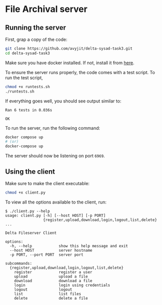 # File Archival server

## Running the server
First, grap a copy of the code:
```bash
git clone https://github.com/avyjit/delta-sysad-task3.git
cd delta-sysad-task3
```

Make sure you have docker installed. If not, install it from [here](https://docs.docker.com/engine/installation/).

To ensure the server runs properly, the code comes with a test script. To run the test script,
```bash
chmod +x runtests.sh
./runtests.sh
```

If everything goes well, you should see output similar to:
```
Ran 6 tests in 0.036s

OK
```

To run the server, run the following command:
```bash
docker compose up
# (or)
docker-compose up
```
The server should now be listening on port `6969`.

## Using the client
Make sure to make the client executable:
```bash
chmod +x client.py
```

To view all the options available to the client, run:
```
$ ./client.py --help
usage: client.py [-h] [--host HOST] [-p PORT]
                 {register,upload,download,login,logout,list,delete} ...

Delta Fileserver Client

options:
  -h, --help            show this help message and exit
  --host HOST           server hostname
  -p PORT, --port PORT  server port

subcommands:
  {register,upload,download,login,logout,list,delete}
    register            register a user
    upload              upload a file
    download            download a file
    login               login using credentials
    logout              logout
    list                list files
    delete              delete a file
```